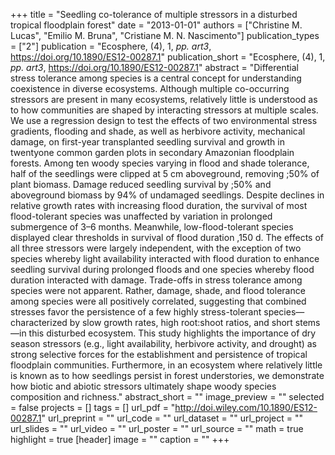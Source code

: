 +++
title = "Seedling co-tolerance of multiple stressors in a disturbed tropical floodplain forest"
date = "2013-01-01"
authors = ["Christine M. Lucas", "Emilio M. Bruna", "Cristiane M. N. Nascimento"]
publication_types = ["2"]
publication = "Ecosphere, (4), 1, _pp. art3_, https://doi.org/10.1890/ES12-00287.1"
publication_short = "Ecosphere, (4), 1, _pp. art3_, https://doi.org/10.1890/ES12-00287.1"
abstract = "Differential stress tolerance among species is a central concept for understanding coexistence in diverse ecosystems. Although multiple co-occurring stressors are present in many ecosystems, relatively little is understood as to how communities are shaped by interacting stressors at multiple scales. We use a regression design to test the effects of two environmental stress gradients, flooding and shade, as well as herbivore activity, mechanical damage, on first-year transplanted seedling survival and growth in twentyone common garden plots in secondary Amazonian floodplain forests. Among ten woody species varying in flood and shade tolerance, half of the seedlings were clipped at 5 cm aboveground, removing ;50% of plant biomass. Damage reduced seedling survival by ;50% and aboveground biomass by 94% of undamaged seedlings. Despite declines in relative growth rates with increasing flood duration, the survival of most flood-tolerant species was unaffected by variation in prolonged submergence of 3–6 months. Meanwhile, low-flood-tolerant species displayed clear thresholds in survival of flood duration ,150 d. The effects of all three stressors were largely independent, with the exception of two species whereby light availability interacted with flood duration to enhance seedling survival during prolonged floods and one species whereby flood duration interacted with damage. Trade-offs in stress tolerance among species were not apparent. Rather, damage, shade, and flood tolerance among species were all positively correlated, suggesting that combined stresses favor the persistence of a few highly stress-tolerant species—characterized by slow growth rates, high root:shoot ratios, and short stems—in this disturbed ecosystem. This study highlights the importance of dry season stressors (e.g., light availability, herbivore activity, and drought) as strong selective forces for the establishment and persistence of tropical floodplain communities. Furthermore, in an ecosystem where relatively little is known as to how seedlings persist in forest understories, we demonstrate how biotic and abiotic stressors ultimately shape woody species composition and richness."
abstract_short = ""
image_preview = ""
selected = false
projects = []
tags = []
url_pdf = "http://doi.wiley.com/10.1890/ES12-00287.1"
url_preprint = ""
url_code = ""
url_dataset = ""
url_project = ""
url_slides = ""
url_video = ""
url_poster = ""
url_source = ""
math = true
highlight = true
[header]
image = ""
caption = ""
+++

